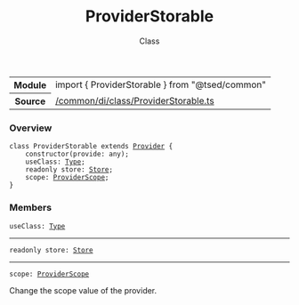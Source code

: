 
<header class="symbol-info-header"><h1 id="providerstorable">ProviderStorable</h1><label class="symbol-info-type-label class">Class</label></header>
<!-- summary -->
<section class="symbol-info"><table class="is-full-width"><tbody><tr><th>Module</th><td><div class="lang-typescript"><span class="token keyword">import</span> { ProviderStorable }&nbsp;<span class="token keyword">from</span>&nbsp;<span class="token string">"@tsed/common"</span></div></td></tr><tr><th>Source</th><td><a href="https://github.com/Romakita/ts-express-decorators/blob/v4.12.1/src//common/di/class/ProviderStorable.ts#L0-L0">/common/di/class/ProviderStorable.ts</a></td></tr></tbody></table></section>
<!-- overview -->


### Overview


<pre><code class="typescript-lang "><span class="token keyword">class</span> ProviderStorable<T> <span class="token keyword">extends</span> <a href="#api/common/di/provider"><span class="token">Provider</span></a><T> <span class="token punctuation">{</span>
    <span class="token keyword">constructor</span><span class="token punctuation">(</span>provide<span class="token punctuation">:</span> <span class="token keyword">any</span><span class="token punctuation">)</span><span class="token punctuation">;</span>
    useClass<span class="token punctuation">:</span> <a href="#api/core/type"><span class="token">Type</span></a><T><span class="token punctuation">;</span>
    <span class="token keyword">readonly</span> store<span class="token punctuation">:</span> <a href="#api/core/store"><span class="token">Store</span></a><span class="token punctuation">;</span>
    scope<span class="token punctuation">:</span> <a href="#api/common/di/providerscope"><span class="token">ProviderScope</span></a><span class="token punctuation">;</span>
<span class="token punctuation">}</span></code></pre>


<!-- Parameters -->

<!-- Description -->

<!-- Members -->







### Members



<div class="method-overview">
<pre><code class="typescript-lang ">useClass<span class="token punctuation">:</span> <a href="#api/core/type"><span class="token">Type</span></a><T></code></pre>
</div>




<hr/>



<div class="method-overview">
<pre><code class="typescript-lang "><span class="token keyword">readonly</span> store<span class="token punctuation">:</span> <a href="#api/core/store"><span class="token">Store</span></a></code></pre>
</div>




<hr/>



<div class="method-overview">
<pre><code class="typescript-lang ">scope<span class="token punctuation">:</span> <a href="#api/common/di/providerscope"><span class="token">ProviderScope</span></a></code></pre>
</div>


Change the scope value of the provider.







